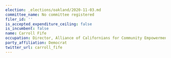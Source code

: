 ```yaml
---
election: _elections/oakland/2020-11-03.md
committee_name: No committee registered
filer_id: ''
is_accepted_expenditure_ceiling: false
is_incumbent: false
name: Carroll Fife
occupation: Director, Alliance of Californians for Community Empowerment
party_affiliation: Democrat
twitter_url: carroll_fife
---
```

